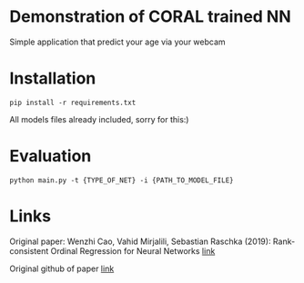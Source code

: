 # Demonstration of CORAL trained NN 
Simple application that predict your age via your webcam

# Installation

`pip install -r requirements.txt`

All models files already included, sorry for this:)

# Evaluation

`python main.py -t {TYPE_OF_NET} -i {PATH_TO_MODEL_FILE}`

# Links

Original paper: Wenzhi Cao, Vahid Mirjalili, Sebastian Raschka (2019): Rank-consistent Ordinal Regression for Neural Networks [link](https://arxiv.org/pdf/1901.07884v4.pdf)

Original github of paper [link](https://github.com/Raschka-research-group/coral-cnn)